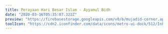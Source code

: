 ```yaml
---
title: Perayaan Hari Besar Islam - Ayyamul Bidh
date: "2020-03-16T05:35:07.322Z"
preview: "https://firebasestorage.googleapis.com/v0/b/mujadid-corner.appspot.com/o/artscapes_images%2Fab1.png?alt=media"
toolIcon: "https://cdn2.iconfinder.com/data/icons/metro-ui-dock/512/Inkscape.png"
---
```


